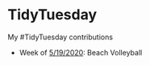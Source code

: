 # TidyTuesday
My #TidyTuesday contributions

- Week of [5/19/2020](https://github.com/rfordatascience/tidytuesday/blob/master/data/2020/2020-05-19/readme.md): Beach Volleyball

